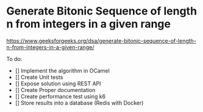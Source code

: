 
# Generate Bitonic Sequence of length n from integers in a given range
https://www.geeksforgeeks.org/dsa/generate-bitonic-sequence-of-length-n-from-integers-in-a-given-range/

To do:
- [] Implement the algorithm in OCamel
- [] Create Unit tests
- [] Expose solution using REST API
- [] Create Proper documentation
- [] Create performance test using k6
- [] Store results into a database (Redis with Docker)